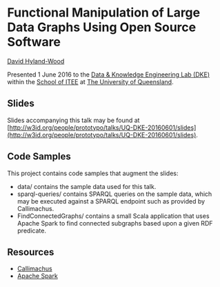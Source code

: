 Functional Manipulation of Large Data Graphs Using Open Source Software
=======================================================================

[David Hyland-Wood](http://about.me/david_wood)

Presented 1 June 2016 to the [Data & Knowledge Engineering Lab (DKE)](http://www.itee.uq.edu.au/dke) within the [School of ITEE](http://www.itee.uq.edu.au/) at [The University of Queensland](http://www.uq.edu.au/).

Slides
------

Slides accompanying this talk may be found at [http://w3id.org/people/prototypo/talks/UQ-DKE-20160601/slides](http://w3id.org/people/prototypo/talks/UQ-DKE-20160601/slides).

Code Samples
------------

This project contains code samples that augment the slides:

  * data/ contains the sample data used for this talk.
  * sparql-queries/ contains SPARQL queries on the sample data, which may be
    executed against a SPARQL endpoint such as provided by Callimachus.
  * FindConnectedGraphs/ contains a small Scala application that uses Apache
    Spark to find connected subgraphs based upon a given RDF predicate.

Resources
---------

  * [Callimachus](http://callimachusproject.org/)
  * [Apache Spark](http://spark.apache.org/)
